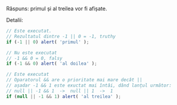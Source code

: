 Răspuns: primul și al treilea vor fi afișate.

Detalii:

```js run
// Este executat.
// Rezultatul dintre -1 || 0 = -1, truthy
if (-1 || 0) alert( 'primul' );

// Nu este executat
// -1 && 0 = 0, falsy
if (-1 && 0) alert( 'al doilea' );

// Este executat
// Oparatorul && are o prioritate mai mare decât ||
// așadar -1 && 1 este exuctat mai întâi, dând lanțul următor:
// null || -1 && 1  ->  null || 1  ->  1
if (null || -1 && 1) alert( 'al treilea' );
```

